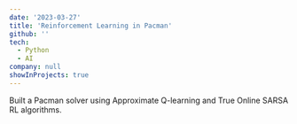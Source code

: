 ```yaml
---
date: '2023-03-27'
title: 'Reinforcement Learning in Pacman'
github: ''
tech:
  - Python
  - AI
company: null
showInProjects: true
---
```


Built a Pacman solver using Approximate Q-learning and True Online SARSA RL algorithms.
